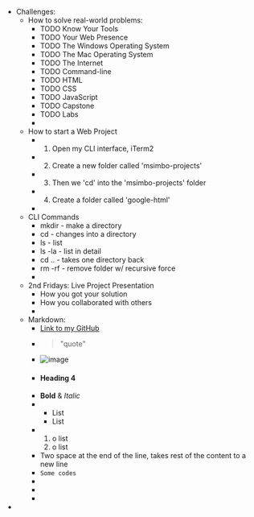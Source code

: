 - Challenges:
	- How to solve real-world problems:
		- TODO Know Your Tools
		- TODO Your Web Presence
		- TODO The Windows Operating System
		- TODO The Mac Operating System
		- TODO The Internet
		- TODO Command-line
		- TODO HTML
		- TODO CSS
		- TODO JavaScript
		- TODO Capstone
		- TODO Labs
		-
	- How to start a Web Project
		- 1. Open my CLI interface, iTerm2
		- 2. Create a new folder called 'msimbo-projects'
		- 3. Then we 'cd' into the 'msimbo-projects' folder
		- 4. Create a folder called 'google-html'
		-
	- CLI Commands
		- mkdir - make a directory
		- cd - changes into a directory
		- ls - list
		- ls -la - list in detail
		- cd .. - takes one directory back
		- rm -rf - remove folder w/ recursive force
		-
	- 2nd Fridays: Live Project Presentation
		- How you got your solution
		- How you collaborated with others
		-
	- Markdown:
		- [Link to my GitHub](https://github.com/AmirhosseinOlyaei)
		- >"quote"
		- ![image](https://upload.wikimedia.org/wikipedia/commons/5/56/Tiger.50.jpg)
		- #### Heading 4
		- **Bold** & _Italic_
		- * List
		  * List
		- 1. o list
		  2. o list
		- Two space at the end of the line, takes rest of the content to a new line
		- ```Some codes```
		-
		-
		-
-